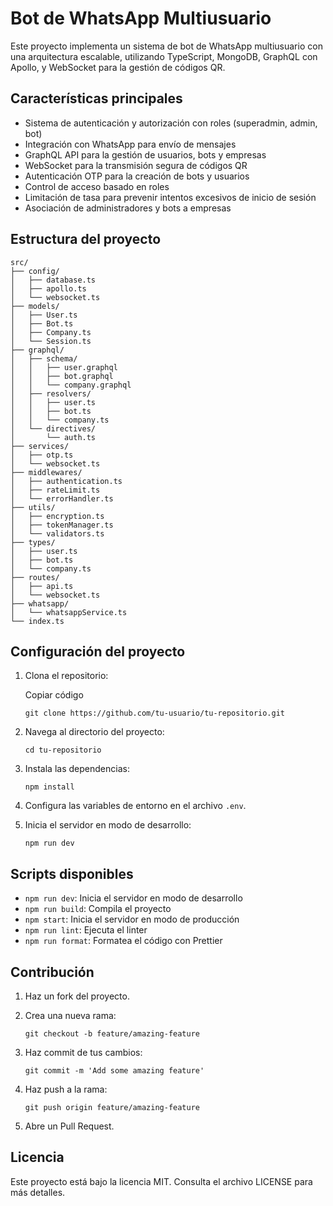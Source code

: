# Bot de WhatsApp Multiusuario

Este proyecto implementa un sistema de bot de WhatsApp multiusuario con una arquitectura escalable, utilizando TypeScript, MongoDB, GraphQL con Apollo, y WebSocket para la gestión de códigos QR.

## Características principales

- Sistema de autenticación y autorización con roles (superadmin, admin, bot)
- Integración con WhatsApp para envío de mensajes
- GraphQL API para la gestión de usuarios, bots y empresas
- WebSocket para la transmisión segura de códigos QR
- Autenticación OTP para la creación de bots y usuarios
- Control de acceso basado en roles
- Limitación de tasa para prevenir intentos excesivos de inicio de sesión
- Asociación de administradores y bots a empresas

## Estructura del proyecto

```
src/
├── config/
│   ├── database.ts
│   ├── apollo.ts
│   └── websocket.ts
├── models/
│   ├── User.ts
│   ├── Bot.ts
│   ├── Company.ts
│   └── Session.ts
├── graphql/
│   ├── schema/
│   │   ├── user.graphql
│   │   ├── bot.graphql
│   │   └── company.graphql
│   ├── resolvers/
│   │   ├── user.ts
│   │   ├── bot.ts
│   │   └── company.ts
│   └── directives/
│       └── auth.ts
├── services/
│   ├── otp.ts
│   └── websocket.ts
├── middlewares/
│   ├── authentication.ts
│   ├── rateLimit.ts
│   └── errorHandler.ts
├── utils/
│   ├── encryption.ts
│   ├── tokenManager.ts
│   └── validators.ts
├── types/
│   ├── user.ts
│   ├── bot.ts
│   └── company.ts
├── routes/
│   ├── api.ts
│   └── websocket.ts
├── whatsapp/
│   └── whatsappService.ts
└── index.ts
```

## Configuración del proyecto

1. Clona el repositorio:
        
    Copiar código
    
    `git clone https://github.com/tu-usuario/tu-repositorio.git`
    
2. Navega al directorio del proyecto:
    
    `cd tu-repositorio`
    
3. Instala las dependencias:
    
    `npm install`
    
4. Configura las variables de entorno en el archivo `.env`.
5. Inicia el servidor en modo de desarrollo:
    
    `npm run dev`
    
## Scripts disponibles

- `npm run dev`: Inicia el servidor en modo de desarrollo
- `npm run build`: Compila el proyecto
- `npm start`: Inicia el servidor en modo de producción
- `npm run lint`: Ejecuta el linter
- `npm run format`: Formatea el código con Prettier

## Contribución

1. Haz un fork del proyecto.
2. Crea una nueva rama:
    
    `git checkout -b feature/amazing-feature`
    
3. Haz commit de tus cambios:
    
    `git commit -m 'Add some amazing feature'`
    
4. Haz push a la rama:
    
    `git push origin feature/amazing-feature`
    
5. Abre un Pull Request.

## Licencia

Este proyecto está bajo la licencia MIT. Consulta el archivo LICENSE para más detalles.